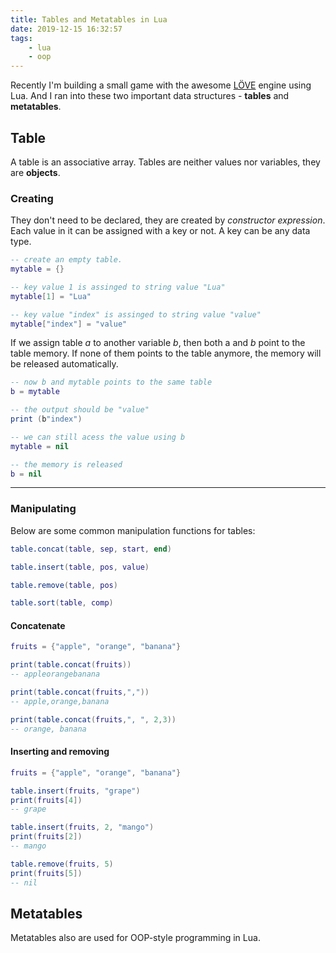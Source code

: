 ```yaml
---
title: Tables and Metatables in Lua
date: 2019-12-15 16:32:57
tags:
	- lua
	- oop
---
```

Recently I'm building a small game with the awesome [LÖVE](https://love2d.org) engine using Lua.
And I ran into these two important data structures - **tables** and **metatables**.

## Table

A table is an associative array. Tables are neither values nor variables, they are **objects**.

### Creating

They don't need to be declared, they are created by *constructor expression*. Each value in it can be assigned with a key or not. A key can be any data type.

```lua
-- create an empty table.
mytable = {}

-- key value 1 is assinged to string value "Lua"
mytable[1] = "Lua"

-- key value "index" is assinged to string value "value"
mytable["index"] = "value"
```

<!-- more -->

If we assign table *a* to another variable *b*, then both a and *b* point to the table memory. If none of them points to the table anymore, the memory will be released automatically.

```lua
-- now b and mytable points to the same table
b = mytable

-- the output should be "value"
print (b"index")

-- we can still acess the value using b
mytable = nil

-- the memory is released
b = nil
```

---

### Manipulating

Below are some common manipulation functions for tables:

```lua
table.concat(table, sep, start, end)

table.insert(table, pos, value)

table.remove(table, pos)

table.sort(table, comp)
```

#### Concatenate

```lua
fruits = {"apple", "orange", "banana"}

print(table.concat(fruits))
-- appleorangebanana

print(table.concat(fruits,","))
-- apple,orange,banana

print(table.concat(fruits,", ", 2,3))
-- orange, banana
```

#### Inserting and removing

```lua
fruits = {"apple", "orange", "banana"}

table.insert(fruits, "grape")
print(fruits[4])
-- grape

table.insert(fruits, 2, "mango")
print(fruits[2])
-- mango

table.remove(fruits, 5)
print(fruits[5])
-- nil
```

## Metatables

Metatables also are used for OOP-style programming in Lua.

